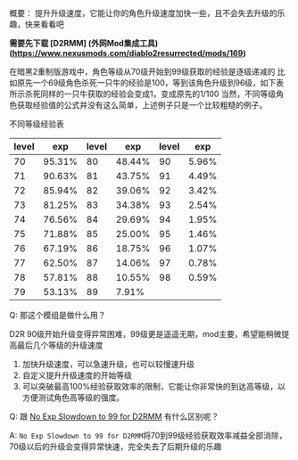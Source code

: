 概要：
提升升级速度，它能让你的角色升级速度加快一些，且不会失去升级的乐趣，快来看看吧

**需要先下载 [D2RMM] (外网Mod集成工具)(https://www.nexusmods.com/diablo2resurrected/mods/169)**

在暗黑2重制版游戏中，角色等级从70级开始到99级获取的经验是逐级递减的
比如原先一个69级角色杀死一只牛的经验是100，等到该角色升级到96级，如下表所示杀死同样的一只牛获取的经验会变成1，变成原先的1/100
当然，不同等级角色获取经验值的公式并没有这么简单，上述例子只是一个比较粗糙的例子。

不同等级经验表

| **level** | **exp** | **level** | **exp** | **level** | **exp** |
| -------- | ---------- | -------- | ---------- | -------- | ---------- |
| 70       | 95.31%     | 80       | 48.44%     | 90       | 5.96%      |
| 71       | 90.63%     | 81       | 43.75%     | 91       | 4.49%      |
| 72       | 85.94%     | 82       | 39.06%     | 92       | 3.42%      |
| 73       | 81.25%     | 83       | 34.38%     | 93       | 2.54%      |
| 74       | 76.56%     | 84       | 29.69%     | 94       | 1.95%      |
| 75       | 71.88%     | 85       | 25.00%     | 95       | 1.46%      |
| 76       | 67.19%     | 86       | 18.75%     | 96       | 1.07%      |
| 77       | 62.50%     | 87       | 14.06%     | 97       | 0.78%      |
| 78       | 57.81%     | 88       | 10.55%     | 98       | 0.59%      |
| 79       | 53.13%     | 89       | 7.91%      |          |            |

Q: 那这个模组是做什么用？

D2R 90级开始升级变得异常困难，99级更是遥遥无期，mod主要，希望能稍微提高最后几个等级的升级速度

1. 加快升级速度，可以急速升级，也可以较慢速升级
2. 自定义提升升级速度的开始等级
3. 可以突破最高100%经验获取效率的限制，它能让你非常快的到达高等级，以方便测试角色高等级的强度。

Q: 跟 [No Exp Slowdown to 99 for D2RMM](https://www.nexusmods.com/diablo2resurrected/mods/306) 有什么区别呢？

A: `No Exp Slowdown to 99 for D2RMM`将70到99级经验获取效率减益全部消除，70级以后的升级会变得异常快速，完全失去了后期升级的乐趣
